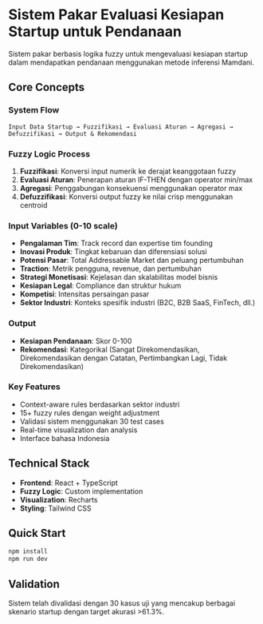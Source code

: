 # Sistem Pakar Evaluasi Kesiapan Startup untuk Pendanaan

Sistem pakar berbasis logika fuzzy untuk mengevaluasi kesiapan startup dalam mendapatkan pendanaan menggunakan metode inferensi Mamdani.

## Core Concepts

### System Flow

```
Input Data Startup → Fuzzifikasi → Evaluasi Aturan → Agregasi → Defuzzifikasi → Output & Rekomendasi
```

### Fuzzy Logic Process

1. **Fuzzifikasi**: Konversi input numerik ke derajat keanggotaan fuzzy
2. **Evaluasi Aturan**: Penerapan aturan IF-THEN dengan operator min/max
3. **Agregasi**: Penggabungan konsekuensi menggunakan operator max
4. **Defuzzifikasi**: Konversi output fuzzy ke nilai crisp menggunakan centroid

### Input Variables (0-10 scale)

- **Pengalaman Tim**: Track record dan expertise tim founding
- **Inovasi Produk**: Tingkat kebaruan dan diferensiasi solusi
- **Potensi Pasar**: Total Addressable Market dan peluang pertumbuhan
- **Traction**: Metrik pengguna, revenue, dan pertumbuhan
- **Strategi Monetisasi**: Kejelasan dan skalabilitas model bisnis
- **Kesiapan Legal**: Compliance dan struktur hukum
- **Kompetisi**: Intensitas persaingan pasar
- **Sektor Industri**: Konteks spesifik industri (B2C, B2B SaaS, FinTech, dll.)

### Output

- **Kesiapan Pendanaan**: Skor 0-100
- **Rekomendasi**: Kategorikal (Sangat Direkomendasikan, Direkomendasikan dengan Catatan, Pertimbangkan Lagi, Tidak Direkomendasikan)

### Key Features

- Context-aware rules berdasarkan sektor industri
- 15+ fuzzy rules dengan weight adjustment
- Validasi sistem menggunakan 30 test cases
- Real-time visualization dan analysis
- Interface bahasa Indonesia

## Technical Stack

- **Frontend**: React + TypeScript
- **Fuzzy Logic**: Custom implementation
- **Visualization**: Recharts
- **Styling**: Tailwind CSS

## Quick Start

```bash
npm install
npm run dev
```

## Validation

Sistem telah divalidasi dengan 30 kasus uji yang mencakup berbagai skenario startup dengan target akurasi >61.3%.
